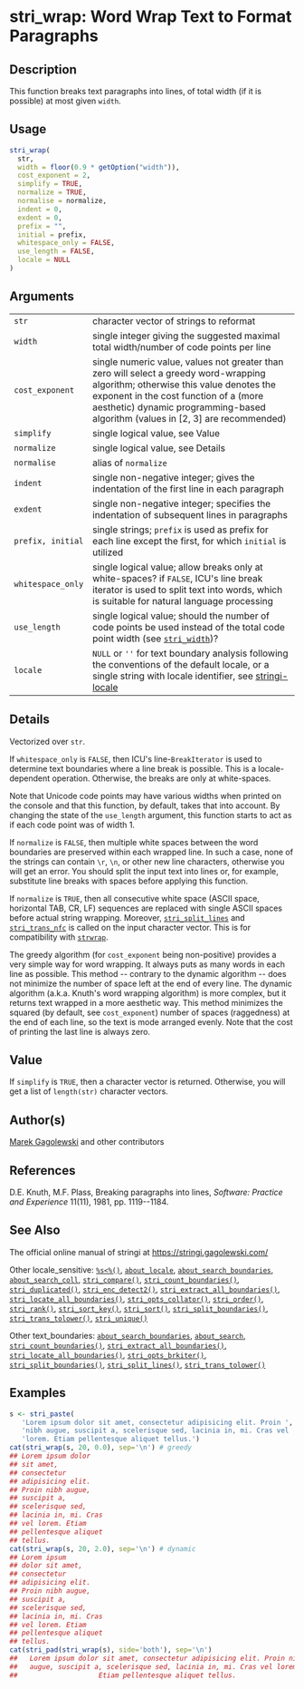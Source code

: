 # stri\_wrap: Word Wrap Text to Format Paragraphs

## Description

This function breaks text paragraphs into lines, of total width (if it is possible) at most given `width`.

## Usage

```r
stri_wrap(
  str,
  width = floor(0.9 * getOption("width")),
  cost_exponent = 2,
  simplify = TRUE,
  normalize = TRUE,
  normalise = normalize,
  indent = 0,
  exdent = 0,
  prefix = "",
  initial = prefix,
  whitespace_only = FALSE,
  use_length = FALSE,
  locale = NULL
)
```

## Arguments

|                   |                                                                                                                                                                                                                                                                |
|-------------------|----------------------------------------------------------------------------------------------------------------------------------------------------------------------------------------------------------------------------------------------------------------|
| `str`             | character vector of strings to reformat                                                                                                                                                                                                                        |
| `width`           | single integer giving the suggested maximal total width/number of code points per line                                                                                                                                                                         |
| `cost_exponent`   | single numeric value, values not greater than zero will select a greedy word-wrapping algorithm; otherwise this value denotes the exponent in the cost function of a (more aesthetic) dynamic programming-based algorithm (values in \[2, 3\] are recommended) |
| `simplify`        | single logical value, see Value                                                                                                                                                                                                                                |
| `normalize`       | single logical value, see Details                                                                                                                                                                                                                              |
| `normalise`       | alias of `normalize`                                                                                                                                                                                                                                           |
| `indent`          | single non-negative integer; gives the indentation of the first line in each paragraph                                                                                                                                                                         |
| `exdent`          | single non-negative integer; specifies the indentation of subsequent lines in paragraphs                                                                                                                                                                       |
| `prefix, initial` | single strings; `prefix` is used as prefix for each line except the first, for which `initial` is utilized                                                                                                                                                     |
| `whitespace_only` | single logical value; allow breaks only at white-spaces? if `FALSE`, <span class="pkg">ICU</span>\'s line break iterator is used to split text into words, which is suitable for natural language processing                                                   |
| `use_length`      | single logical value; should the number of code points be used instead of the total code point width (see [`stri_width`](stri_width.md))?                                                                                                                      |
| `locale`          | `NULL` or `''` for text boundary analysis following the conventions of the default locale, or a single string with locale identifier, see [stringi-locale](about_locale.md)                                                                                    |

## Details

Vectorized over `str`.

If `whitespace_only` is `FALSE`, then <span class="pkg">ICU</span>\'s line-`BreakIterator` is used to determine text boundaries where a line break is possible. This is a locale-dependent operation. Otherwise, the breaks are only at white-spaces.

Note that Unicode code points may have various widths when printed on the console and that this function, by default, takes that into account. By changing the state of the `use_length` argument, this function starts to act as if each code point was of width 1.

If `normalize` is `FALSE`, then multiple white spaces between the word boundaries are preserved within each wrapped line. In such a case, none of the strings can contain `\r`, `\n`, or other new line characters, otherwise you will get an error. You should split the input text into lines or, for example, substitute line breaks with spaces before applying this function.

If `normalize` is `TRUE`, then all consecutive white space (ASCII space, horizontal TAB, CR, LF) sequences are replaced with single ASCII spaces before actual string wrapping. Moreover, [`stri_split_lines`](stri_split_lines.md) and [`stri_trans_nfc`](stri_trans_nf.md) is called on the input character vector. This is for compatibility with [`strwrap`](https://stat.ethz.ch/R-manual/R-devel/library/base/html/strwrap.html).

The greedy algorithm (for `cost_exponent` being non-positive) provides a very simple way for word wrapping. It always puts as many words in each line as possible. This method -- contrary to the dynamic algorithm -- does not minimize the number of space left at the end of every line. The dynamic algorithm (a.k.a. Knuth\'s word wrapping algorithm) is more complex, but it returns text wrapped in a more aesthetic way. This method minimizes the squared (by default, see `cost_exponent`) number of spaces (raggedness) at the end of each line, so the text is mode arranged evenly. Note that the cost of printing the last line is always zero.

## Value

If `simplify` is `TRUE`, then a character vector is returned. Otherwise, you will get a list of `length(str)` character vectors.

## Author(s)

[Marek Gagolewski](https://www.gagolewski.com/) and other contributors

## References

D.E. Knuth, M.F. Plass, Breaking paragraphs into lines, *Software: Practice and Experience* 11(11), 1981, pp. 1119--1184.

## See Also

The official online manual of <span class="pkg">stringi</span> at <https://stringi.gagolewski.com/>

Other locale\_sensitive: [`%s<%()`](+25s+3C+25.md), [`about_locale`](about_locale.md), [`about_search_boundaries`](about_search_boundaries.md), [`about_search_coll`](about_search_coll.md), [`stri_compare()`](stri_compare.md), [`stri_count_boundaries()`](stri_count_boundaries.md), [`stri_duplicated()`](stri_duplicated.md), [`stri_enc_detect2()`](stri_enc_detect2.md), [`stri_extract_all_boundaries()`](stri_extract_boundaries.md), [`stri_locate_all_boundaries()`](stri_locate_boundaries.md), [`stri_opts_collator()`](stri_opts_collator.md), [`stri_order()`](stri_order.md), [`stri_rank()`](stri_rank.md), [`stri_sort_key()`](stri_sort_key.md), [`stri_sort()`](stri_sort.md), [`stri_split_boundaries()`](stri_split_boundaries.md), [`stri_trans_tolower()`](stri_trans_casemap.md), [`stri_unique()`](stri_unique.md)

Other text\_boundaries: [`about_search_boundaries`](about_search_boundaries.md), [`about_search`](about_search.md), [`stri_count_boundaries()`](stri_count_boundaries.md), [`stri_extract_all_boundaries()`](stri_extract_boundaries.md), [`stri_locate_all_boundaries()`](stri_locate_boundaries.md), [`stri_opts_brkiter()`](stri_opts_brkiter.md), [`stri_split_boundaries()`](stri_split_boundaries.md), [`stri_split_lines()`](stri_split_lines.md), [`stri_trans_tolower()`](stri_trans_casemap.md)

## Examples




```r
s <- stri_paste(
   'Lorem ipsum dolor sit amet, consectetur adipisicing elit. Proin ',
   'nibh augue, suscipit a, scelerisque sed, lacinia in, mi. Cras vel ',
   'lorem. Etiam pellentesque aliquet tellus.')
cat(stri_wrap(s, 20, 0.0), sep='\n') # greedy
## Lorem ipsum dolor
## sit amet,
## consectetur
## adipisicing elit.
## Proin nibh augue,
## suscipit a,
## scelerisque sed,
## lacinia in, mi. Cras
## vel lorem. Etiam
## pellentesque aliquet
## tellus.
cat(stri_wrap(s, 20, 2.0), sep='\n') # dynamic
## Lorem ipsum
## dolor sit amet,
## consectetur
## adipisicing elit.
## Proin nibh augue,
## suscipit a,
## scelerisque sed,
## lacinia in, mi. Cras
## vel lorem. Etiam
## pellentesque aliquet
## tellus.
cat(stri_pad(stri_wrap(s), side='both'), sep='\n')
##   Lorem ipsum dolor sit amet, consectetur adipisicing elit. Proin nibh  
##   augue, suscipit a, scelerisque sed, lacinia in, mi. Cras vel lorem.   
##                    Etiam pellentesque aliquet tellus.
```
